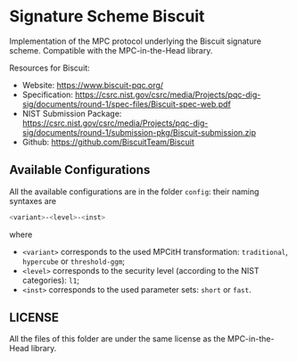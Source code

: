 # Signature Scheme Biscuit

Implementation of the MPC protocol underlying the Biscuit signature scheme. Compatible with the MPC-in-the-Head library.

Resources for Biscuit:
 * Website: https://www.biscuit-pqc.org/
 * Specification: https://csrc.nist.gov/csrc/media/Projects/pqc-dig-sig/documents/round-1/spec-files/Biscuit-spec-web.pdf
 * NIST Submission Package: https://csrc.nist.gov/csrc/media/Projects/pqc-dig-sig/documents/round-1/submission-pkg/Biscuit-submission.zip
 * Github: https://github.com/BiscuitTeam/Biscuit

## Available Configurations

All the available configurations are in the folder `config`: their naming syntaxes are
```bash
<variant>-<level>-<inst>
```
where
 * `<variant>` corresponds to the used MPCitH transformation: `traditional`, `hypercube` or `threshold-ggm`;
 * `<level>` corresponds to the security level (according to the NIST categories): `l1`;
 * `<inst>` corresponds to the used parameter sets: `short` or `fast`.

## LICENSE

All the files of this folder are under the same license as the MPC-in-the-Head library.
